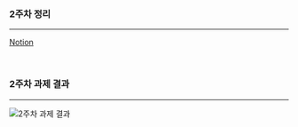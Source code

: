 ### 2주차 정리
---
[Notion](https://fringe-dungeon-87d.notion.site/Flutter-6462a50339044cd292b8db29619a6ebb)

<br>

### 2주차 과제 결과
---
![2주차 과제 결과](https://user-images.githubusercontent.com/93965468/228522051-3dc05b4f-d049-42fa-813d-3ddaf34ddadf.png)
